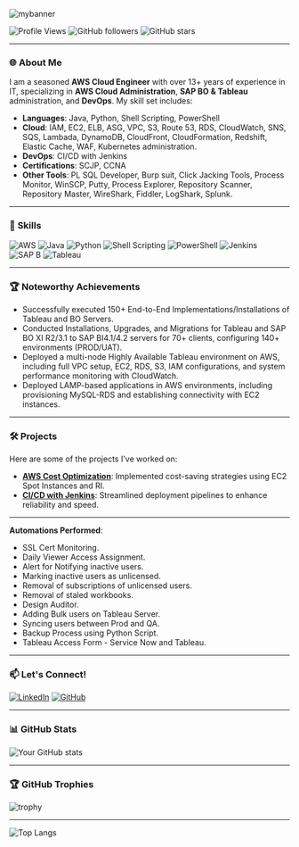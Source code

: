 ![mybanner](https://github.com/user-attachments/assets/f39c68e6-56b3-4b05-b860-12cd82df02c6)


![Profile Views](https://komarev.com/ghpvc/?username=swapnilyavalkar&label=Profile%20views&color=0e75b6&style=flat) 
![GitHub followers](https://img.shields.io/github/followers/swapnilyavalkar?label=Followers&style=social)
![GitHub stars](https://img.shields.io/github/stars/swapnilyavalkar?label=Stars)

---

### 🌐 **About Me**
I am a seasoned **AWS Cloud Engineer** with over 13+ years of experience in IT, specializing in **AWS Cloud Administration**, **SAP BO & Tableau** administration, and **DevOps**. My skill set includes:

- **Languages**: Java, Python, Shell Scripting, PowerShell
- **Cloud**: IAM, EC2, ELB, ASG, VPC, S3, Route 53, RDS, CloudWatch, SNS, SQS, Lambada, DynamoDB, CloudFront, CloudFormation, Redshift, Elastic Cache, WAF, Kubernetes administration.
- **DevOps**: CI/CD with Jenkins
- **Certifications**: SCJP, CCNA
- **Other Tools**: PL SQL Developer, Burp suit, Click Jacking Tools, Process Monitor, WinSCP, Putty, Process Explorer, Repository Scanner, Repository Master, WireShark, Fiddler, LogShark, Splunk.

---

### 🚀 **Skills**
![AWS](https://img.shields.io/badge/AWS-%23FF9900.svg?style=for-the-badge&logo=amazon-aws&logoColor=white)
![Java](https://img.shields.io/badge/Java-%23ED8B00.svg?style=for-the-badge&logo=java&logoColor=white)
![Python](https://img.shields.io/badge/Python-%233776AB.svg?style=for-the-badge&logo=python&logoColor=white)
![Shell Scripting](https://img.shields.io/badge/Shell_Scripting-%2312100E.svg?style=for-the-badge&logo=gnu-bash&logoColor=white)
![PowerShell](https://img.shields.io/badge/PowerShell-%235391FE.svg?style=for-the-badge&logo=powershell&logoColor=white)
![Jenkins](https://img.shields.io/badge/Jenkins-%23D24939.svg?style=for-the-badge&logo=jenkins&logoColor=white)
![SAP B](https://img.shields.io/badge/SAP%20BO-%2381D8D0.svg?style=for-the-badge)
![Tableau](https://img.shields.io/badge/Tableau-%23E97627.svg?style=for-the-badge&logo=tableau&logoColor=white)

---

### 🏆 **Noteworthy Achievements**
- Successfully executed 150+ End-to-End Implementations/Installations of Tableau and BO Servers.
- Conducted Installations, Upgrades, and Migrations for Tableau and SAP BO XI R2/3.1 to SAP BI4.1/4.2 servers for 70+ clients, configuring 140+ environments (PROD/UAT).
- Deployed a multi-node Highly Available Tableau environment on AWS, including full VPC setup, EC2, RDS, S3, IAM configurations, and system performance monitoring with CloudWatch.
- Deployed LAMP-based applications in AWS environments, including provisioning MySQL-RDS and establishing connectivity with EC2 instances.

---

### 🛠️ **Projects**
Here are some of the projects I've worked on:

- **[AWS Cost Optimization](#)**: Implemented cost-saving strategies using EC2 Spot Instances and RI.
- **[CI/CD with Jenkins](#)**: Streamlined deployment pipelines to enhance reliability and speed.

---

**Automations Performed**:
- SSL Cert Monitoring.
- Daily Viewer Access Assignment.
- Alert for Notifying inactive users.
- Marking inactive users as unlicensed.
- Removal of subscriptions of unlicensed users.
- Removal of staled workbooks.
- Design Auditor.
- Adding Bulk users on Tableau Server.
- Syncing users between Prod and QA.
- Backup Process using Python Script.
- Tableau Access Form - Service Now and Tableau.

---

### 📫 **Let's Connect!**
[![LinkedIn](https://img.shields.io/badge/LinkedIn-%230077B5.svg?style=for-the-badge&logo=linkedin&logoColor=white)](https://www.linkedin.com/in/swapnilyavalkar)
[![GitHub](https://img.shields.io/badge/GitHub-%2312100E.svg?style=for-the-badge&logo=github&logoColor=white)](https://github.com/swapnilyavalkar)

---

### 📊 **GitHub Stats**
![Your GitHub stats](https://github-readme-stats.vercel.app/api?username=swapnilyavalkar&show_icons=true&theme=radical)

---

### 🏆 **GitHub Trophies**
![trophy](https://github-profile-trophy.vercel.app/?username=swapnilyavalkar&theme=radical)

---
![Top Langs](https://github-readme-stats.vercel.app/api/top-langs/?username=swapnilyavalkar&layout=compact&theme=radical)
